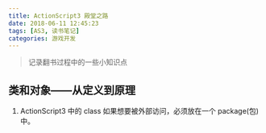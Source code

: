 ```yaml
---
title: ActionScript3 殿堂之路
date: 2018-06-11 12:45:23
tags: [AS3, 读书笔记]
categories: 游戏开发
---
```

>记录翻书过程中的一些小知识点

## 类和对象——从定义到原理
1. ActionScript3 中的 class 如果想要被外部访问，必须放在一个 package(包) 中。 